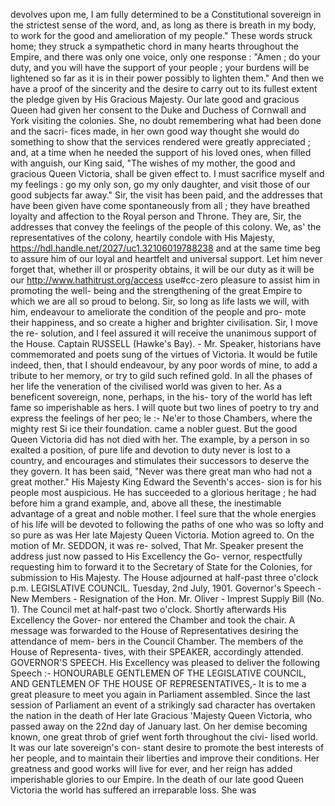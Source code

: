 devolves upon me, I am fully determined to be a Constitutional sovereign in the strictest sense of the word, and, as long as there is breath in my body, to work for the good and amelioration of my people." These words struck home; they struck a sympathetic chord in many hearts throughout the Empire, and there was only one voice, only one response : "Amen ; do your duty, and you will have the support of your people ; your burdens will be lightened so far as it is in their power possibly to lighten them." And then we have a proof of the sincerity and the desire to carry out to its fullest extent the pledge given by His Gracious Majesty. Our late good and gracious Queen had given her consent to the Duke and Duchess of Cornwall and York visiting the colonies. She, no doubt remembering what had been done and the sacri- fices made, in her own good way thought she would do something to show that the services rendered were greatly appreciated ; and, at a time when he needed the support of his loved ones, when filled with anguish, our King said, "The wishes of my mother, the good and gracious Queen Victoria, shall be given effect to. I must sacrifice myself and my feelings : go my only son, go my only daughter, and visit those of our good subjects far away." Sir, the visit has been paid, and the addresses that have been given have come spontaneously from all ; they have breathed loyalty and affection to the Royal person and Throne. They are, Sir, the addresses that convey the feelings of the people of this colony. We, as' the representatives of the colony, heartily condole with His Majesty, https://hdl.handle.net/2027/uc1.32106019788238 and at the same time beg to assure him of our loyal and heartfelt and universal support. Let him never forget that, whether ill or prosperity obtains, it will be our duty as it will be our http://www.hathitrust.org/access use#cc-zero pleasure to assist him in promoting the well- being and the strengthening of the great Empire to which we are all so proud to belong. Sir, so long as life lasts we will, with him, endeavour to ameliorate the condition of the people and pro- mote their happiness, and so create a higher and brighter civilisation. Sir, I move the re- solution, and I feel assured it will receive the unanimous support of the House. Captain RUSSELL (Hawke's Bay). - Mr. Speaker, historians have commemorated and poets sung of the virtues of Victoria. It would be futile indeed, then, that I should endeavour, by any poor words of mine, to add a tribute to her memory, or try to gild such refined gold. In all the phases of her life the veneration of the civilised world was given to her. As a beneficent sovereign, none, perhaps, in the his- tory of the world has left fame so imperishable as hers. I will quote but two lines of poetry to try and express the feelings of her peo; le :- Ne'er to those Chambers, where the mighty rest Si ice their foundation. came a nobler guest. But the good Queen Victoria did has not died with her. The example, by a person in so exalted a position, of pure life and devotion to duty never is lost to a country, and encourages and stimulates their successors to deserve the they govern. It has been said, "Never was there great man who had not a great mother." His Majesty King Edward the Seventh's acces- sion is for his people most auspicious. He has succeeded to a glorious heritage ; he had before him a grand example, and, above all these, the inestimable advantage of a great and noble mother. I feel sure that the whole energies of his life will be devoted to following the paths of one who was so lofty and so pure as was Her late Majesty Queen Victoria. Motion agreed to. On the motion of Mr. SEDDON, it was re- solved, That Mr. Speaker present the address just now passed to His Excellency the Go- vernor, respectfully requesting him to forward it to the Secretary of State for the Colonies, for submission to His Majesty. The House adjourned at half-past three o'clock p.m. LEGISLATIVE COUNCIL. Tuesday, 2nd July, 1901. Governor's Speech - New Members - Resignation of the Hon. Mr. Oliver - Imprest Supply Bill (No. 1). The Council met at half-past two o'clock. Shortly afterwards His Excellency the Gover- nor entered the Chamber and took the chair. A message was forwarded to the House of Representatives desiring the attendance of mem- bers in the Council Chamber. The members of the House of Representa- tives, with their SPEAKER, accordingly attended. GOVERNOR'S SPEECH. His Excellency was pleased to deliver the following Speech :- HONOURABLE GENTLEMEN OF THE LEGISLATIVE COUNCIL, AND GENTLEMEN OF THE HOUSE OF REPRESENTATIVES,- It is to me a great pleasure to meet you again in Parliament assembled. Since the last session of Parliament an event of a strikingly sad character has overtaken the nation in the death of Her late Gracious 'Majesty Queen Victoria, who passed away on the 22nd day of January last. On her demise becoming known, one great throb of grief went forth throughout the civi- lised world. It was our late sovereign's con- stant desire to promote the best interests of her people, and to maintain their liberties and improve their conditions. Her greatness and good works will live for ever, and her reign has added imperishable glories to our Empire. In the death of our late good Queen Victoria the world has suffered an irreparable loss. She was 